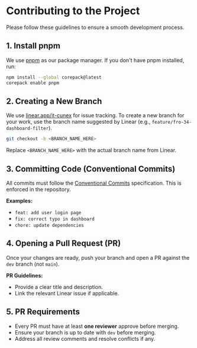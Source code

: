 # Contributing to the Project

Please follow these guidelines to ensure a smooth development process.

## 1. Install pnpm

We use [pnpm](https://pnpm.io/) as our package manager. If you don't have pnpm installed, run:

```bash
npm install --global corepack@latest
corepack enable pnpm
```

## 2. Creating a New Branch

We use [linear.app/it-cunex](https://linear.app/it-cunex/) for issue tracking. To create a new branch for your work, use the branch name suggested by Linear (e.g., `feature/fro-34-dashboard-filter`).

```bash
git checkout -b <BRANCH_NAME_HERE>
```

Replace `<BRANCH_NAME_HERE>` with the actual branch name from Linear.

## 3. Committing Code (Conventional Commits)

All commits must follow the [Conventional Commits](https://www.conventionalcommits.org/) specification. This is enforced in the repository.

**Examples:**
- `feat: add user login page`
- `fix: correct typo in dashboard`
- `chore: update dependencies`

## 4. Opening a Pull Request (PR)

Once your changes are ready, push your branch and open a PR against the `dev` branch (not `main`).

**PR Guidelines:**

- Provide a clear title and description.
- Link the relevant Linear issue if applicable.

## 5. PR Requirements

- Every PR must have at least **one reviewer** approve before merging.
- Ensure your branch is up to date with `dev` before merging.
- Address all review comments and resolve conflicts if any.
